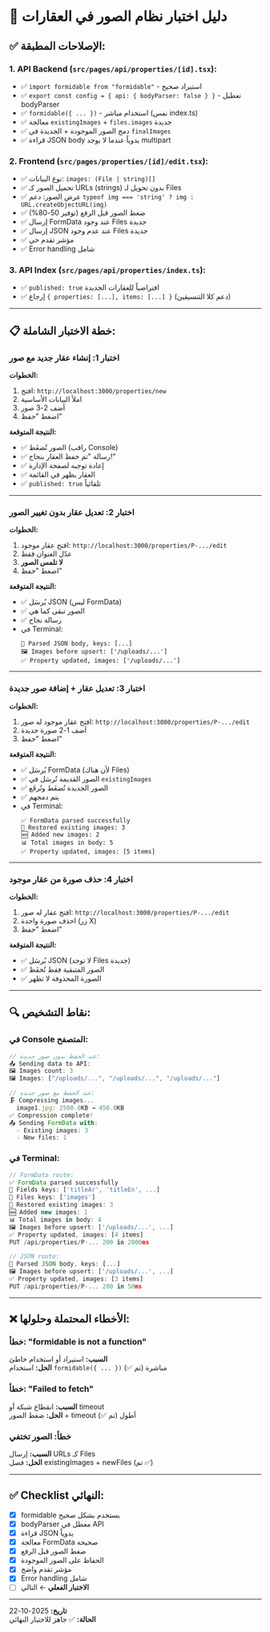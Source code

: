 # 🧪 دليل اختبار نظام الصور في العقارات

## ✅ الإصلاحات المطبقة:

### **1. API Backend (`src/pages/api/properties/[id].tsx`):**
- ✅ `import formidable from "formidable"` - استيراد صحيح
- ✅ `export const config = { api: { bodyParser: false } }` - تعطيل bodyParser
- ✅ `formidable({ ... })` - استخدام مباشر (نفس index.ts)
- ✅ معالجة `existingImages` + `files.images` جديدة
- ✅ دمج الصور الموجودة + الجديدة في `finalImages`
- ✅ قراءة JSON body يدوياً عندما لا يوجد multipart

### **2. Frontend (`src/pages/properties/[id]/edit.tsx`):**
- ✅ نوع البيانات: `images: (File | string)[]`
- ✅ تحميل الصور كـ URLs (strings) بدون تحويل لـ Files
- ✅ عرض الصور: دعم `typeof img === 'string' ? img : URL.createObjectURL(img)`
- ✅ ضغط الصور قبل الرفع (توفير 50-80%)
- ✅ إرسال FormData عند وجود Files جديدة
- ✅ إرسال JSON عند عدم وجود Files جديدة
- ✅ مؤشر تقدم حي
- ✅ Error handling شامل

### **3. API Index (`src/pages/api/properties/index.ts`):**
- ✅ `published: true` افتراضياً للعقارات الجديدة
- ✅ إرجاع `{ properties: [...], items: [...] }` (دعم كلا التنسيقين)

---

## 📋 خطة الاختبار الشاملة:

### **اختبار 1: إنشاء عقار جديد مع صور**

**الخطوات:**
1. افتح: `http://localhost:3000/properties/new`
2. املأ البيانات الأساسية
3. أضف 2-3 صور
4. اضغط "حفظ"

**النتيجة المتوقعة:**
- ✅ الصور تُضغَط (راقب Console)
- ✅ رسالة "تم حفظ العقار بنجاح!"
- ✅ إعادة توجيه لصفحة الإدارة
- ✅ العقار يظهر في القائمة
- ✅ `published: true` تلقائياً

---

### **اختبار 2: تعديل عقار بدون تغيير الصور**

**الخطوات:**
1. افتح عقار موجود: `http://localhost:3000/properties/P-.../edit`
2. عدّل العنوان فقط
3. **لا تلمس الصور**
4. اضغط "حفظ"

**النتيجة المتوقعة:**
- ✅ يُرسَل JSON (ليس FormData)
- ✅ الصور تبقى كما هي
- ✅ رسالة نجاح
- في Terminal:
  ```
  📝 Parsed JSON body, keys: [...]
  🖼️ Images before upsert: ['/uploads/...']
  ✅ Property updated, images: ['/uploads/...']
  ```

---

### **اختبار 3: تعديل عقار + إضافة صور جديدة**

**الخطوات:**
1. افتح عقار موجود له صور: `http://localhost:3000/properties/P-.../edit`
2. أضف 1-2 صورة جديدة
3. اضغط "حفظ"

**النتيجة المتوقعة:**
- ✅ يُرسَل FormData (لأن هناك Files)
- ✅ الصور القديمة تُرسَل في `existingImages`
- ✅ الصور الجديدة تُضغَط وتُرفَع
- ✅ يتم دمجهم
- في Terminal:
  ```
  ✅ FormData parsed successfully
  📸 Restored existing images: 3
  🆕 Added new images: 2
  📊 Total images in body: 5
  ✅ Property updated, images: [5 items]
  ```

---

### **اختبار 4: حذف صورة من عقار موجود**

**الخطوات:**
1. افتح عقار له صور: `http://localhost:3000/properties/P-.../edit`
2. احذف صورة واحدة (زر X)
3. اضغط "حفظ"

**النتيجة المتوقعة:**
- ✅ يُرسَل JSON (لا توجد Files جديدة)
- ✅ الصور المتبقية فقط تُحفَظ
- ✅ الصورة المحذوفة لا تظهر

---

## 🔍 نقاط التشخيص:

### **في Console المتصفح:**
```javascript
// عند الحفظ بدون صور جديدة:
📤 Sending data to API:
🖼️ Images count: 3
🖼️ Images: ["/uploads/...", "/uploads/...", "/uploads/..."]

// عند الحفظ مع صور جديدة:
🗜️ Compressing images...
  image1.jpg: 2500.0KB → 450.0KB
✅ Compression complete!
📤 Sending FormData with:
  - Existing images: 3
  - New files: 1
```

### **في Terminal:**
```javascript
// FormData route:
✅ FormData parsed successfully
📝 Fields keys: ['titleAr', 'titleEn', ...]
📁 Files keys: ['images']
📸 Restored existing images: 3
🆕 Added new images: 1
📊 Total images in body: 4
🖼️ Images before upsert: ['/uploads/...', ...]
✅ Property updated, images: [4 items]
PUT /api/properties/P-... 200 in 2000ms

// JSON route:
📝 Parsed JSON body, keys: [...]
🖼️ Images before upsert: ['/uploads/...', ...]
✅ Property updated, images: [3 items]
PUT /api/properties/P-... 200 in 50ms
```

---

## ❌ الأخطاء المحتملة وحلولها:

### **خطأ: "formidable is not a function"**
**السبب:** استيراد أو استخدام خاطئ  
**الحل:** استخدام `formidable({ ... })` مباشرة (تم ✅)

### **خطأ: "Failed to fetch"**
**السبب:** انقطاع شبكة أو timeout  
**الحل:** ضغط الصور + timeout أطول (تم ✅)

### **خطأ: الصور تختفي**
**السبب:** إرسال URLs كـ Files  
**الحل:** فصل existingImages + newFiles (تم ✅)

---

## ✅ Checklist النهائي:

- [x] formidable يستخدم بشكل صحيح
- [x] bodyParser معطل في API
- [x] قراءة JSON يدوياً
- [x] معالجة FormData صحيحة
- [x] ضغط الصور قبل الرفع
- [x] الحفاظ على الصور الموجودة
- [x] مؤشر تقدم واضح
- [x] Error handling شامل
- [ ] **الاختبار الفعلي** ← التالي

---

**تاريخ:** 2025-10-22  
**الحالة:** ✅ جاهز للاختبار النهائي

